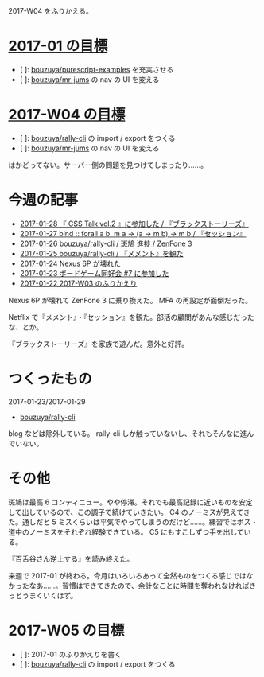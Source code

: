 2017-W04 をふりかえる。

# [2017-01 の目標][2016-12-31]

- [ ]: [bouzuya/purescript-examples][] を充実させる
- [ ]: [bouzuya/mr-jums][] の nav の UI を変える

# [2017-W04 の目標][2017-01-22]

- [ ]: [bouzuya/rally-cli][] の import / export をつくる
- [ ]: [bouzuya/mr-jums][] の nav の UI を変える

はかどってない。サーバー側の問題を見つけてしまったり……。

# 今週の記事

- [2017-01-28 『 CSS Talk vol.2 』に参加した / 『ブラックストーリーズ』][2017-01-28]
- [2017-01-27 bind :: forall a b. m a -> (a -> m b) -> m b / 『セッション』][2017-01-27]
- [2017-01-26 bouzuya/rally-cli / 斑鳩 進捗 / ZenFone 3][2017-01-26]
- [2017-01-25 bouzuya/rally-cli / 『メメント』を観た][2017-01-25]
- [2017-01-24 Nexus 6P が壊れた][2017-01-24]
- [2017-01-23 ボードゲーム同好会 #7 に参加した][2017-01-23]
- [2017-01-22 2017-W03 のふりかえり][2017-01-22]

Nexus 6P が壊れて ZenFone 3 に乗り換えた。 MFA の再設定が面倒だった。

Netflix で『メメント』・『セッション』を観た。部活の顧問があんな感じだったな、とか。

『ブラックストーリーズ』を家族で遊んだ。意外と好評。

# つくったもの

2017-01-23/2017-01-29

- [bouzuya/rally-cli][]

blog などは除外している。 rally-cli しか触っていないし、それもそんなに進んでいない。

# その他

斑鳩は最高 6 コンティニュー。やや停滞。それでも最高記録に近いものを安定して出しているので、この調子で続けていきたい。 C4 のノーミスが見えてきた。通しだと 5 ミスくらいは平気でやってしまうのだけど……。練習ではボス・道中のノーミスをそれぞれ経験できている。 C5 にもすこしずつ手を出している。

『百舌谷さん逆上する』を読み終えた。

来週で 2017-01 が終わる。今月はいろいろあって全然ものをつくる感じではなかったなあ……。習慣はできてきたので、余計なことに時間を奪われなければきっとうまくいくはず。

# 2017-W05 の目標

- [ ]: 2017-01 のふりかえりを書く
- [ ]: [bouzuya/rally-cli][] の import / export をつくる

[2016-12-31]: http://blog.bouzuya.net/2016/12/31/
[2017-01-15]: http://blog.bouzuya.net/2017/01/15/
[2017-01-22]: http://blog.bouzuya.net/2017/01/22/
[2017-01-23]: http://blog.bouzuya.net/2017/01/23/
[2017-01-24]: http://blog.bouzuya.net/2017/01/24/
[2017-01-25]: http://blog.bouzuya.net/2017/01/25/
[2017-01-26]: http://blog.bouzuya.net/2017/01/26/
[2017-01-27]: http://blog.bouzuya.net/2017/01/27/
[2017-01-28]: http://blog.bouzuya.net/2017/01/28/
[bouzuya/mr-jums]: https://github.com/bouzuya/mr-jums
[bouzuya/purescript-examples]: https://github.com/bouzuya/purescript-examples
[bouzuya/rally-cli]: https://github.com/bouzuya/rally-cli
